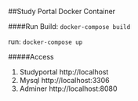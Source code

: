 ##Study Portal Docker Container

####Run
Build: `docker-compose build`

run: `docker-compose up`

#####Access
1. Studyportal http://localhost
1. Mysql http://localhost:3306
1. Adminer http://localhost:8080 



